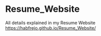 ﻿# Resume_Website

All details explained in my Resume Website 
https://habfrejo.github.io/Resume_Website/
